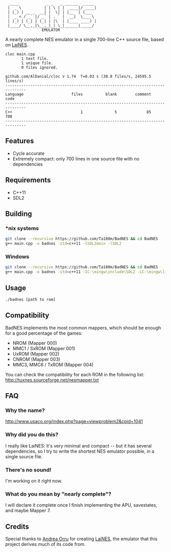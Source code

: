 ```
  ____            _ _   _ ______  _____ 
 |  _ \          | | \ | |  ____|/ ____|
 | |_) | __ _  __| |  \| | |__  | (___  
 |  _ < / _` |/ _` | . ` |  __|  \___ \ 
 | |_) | (_| | (_| | |\  | |____ ____) |
 |____/ \__,_|\__,_|_| \_|______|_____/ 
				EMULATOR
```

A nearly complete NES emulator in a single 700-line C++ source file, based on [LaiNES](https://github.com/AndreaOrru/LaiNES).

```
cloc main.cpp
       1 text file.
       1 unique file.                              
       0 files ignored.

github.com/AlDanial/cloc v 1.74  T=0.03 s (30.8 files/s, 24595.5 lines/s)
-------------------------------------------------------------------------------
Language                     files          blank        comment           code
-------------------------------------------------------------------------------
C++                              1              5             85            708
-------------------------------------------------------------------------------
```

## Features
- Cycle accurate
- Extremely compact: only 700 lines in one source file with no dependencies

## Requirements
- C++11
- SDL2

## Building
### *nix systems
```sh
git clone --recursive https://github.com/Ta180m/BadNES && cd BadNES
g++ main.cpp -o badnes -std=c++11 -lSDL2main -lSDL2
```

### Windows
```sh
git clone --recursive https://github.com/Ta180m/BadNES && cd BadNES
g++ main.cpp -o badnes -std=c++11 -IC:\mingw\include\SDL2 -LC:\mingw\lib -w -Wl,-subsystem,windows -lmingw32 -lSDL2main -lSDL2
```

## Usage
```sh
./badnes [path to rom]
```

## Compatibility
BadNES implements the most common mappers, which should be enough for a good percentage of the games:
- NROM (Mapper 000)
- MMC1 / SxROM (Mapper 001)
- UxROM (Mapper 002)
- CNROM (Mapper 003)
- MMC3, MMC6 / TxROM (Mapper 004)

You can check the compatibility for each ROM in the following list:
http://tuxnes.sourceforge.net/nesmapper.txt

## FAQ
### Why the name?
http://www.usaco.org/index.php?page=viewproblem2&cpid=1041

### Why did you do this?
I really like LaiNES: it's very minimal and compact -- but it has several dependencies, so I try to write the shortest NES emulator possible, in a single source file.

### There's no sound!
I'm working on it right now.

### What do you mean by "nearly complete"?
I will declare it complete once I finish implementing the APU, savestates, and maybe Mapper 7.

## Credits
Special thanks to [Andrea Orru](https://github.com/AndreaOrru) for creating [LaiNES](https://github.com/AndreaOrru/LaiNES), the emulator that this project derives much of its code from.
